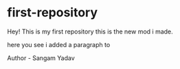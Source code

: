 # first-repository
Hey! This is my first repository this is the new mod i made.
<p>here you see i added a paragraph to</p>
<p>Author -  Sangam Yadav</p>
